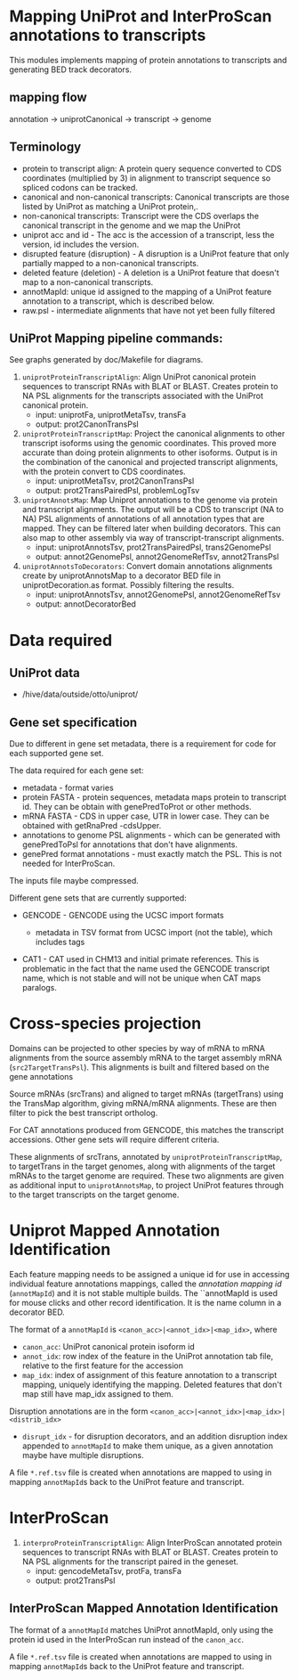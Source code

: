 # Mapping UniProt and InterProScan annotations to transcripts

This modules implements mapping of protein annotations to transcripts and
generating BED track decorators.

## mapping flow

annotation -> uniprotCanonical -> transcript -> genome

## Terminology
- protein to transcript align: A protein query sequence converted to CDS
  coordinates (multiplied by 3) in alignment to transcript sequence so spliced
  codons can be tracked.
- canonical and non-canonical transcripts: Canonical transcripts are those
  listed by UniProt as matching a UniProt protein,.
- non-canonical transcripts: Transcript were the CDS overlaps the canonical
  transcript in the genome and we map the UniProt
- uniprot acc and id - The acc is the accession of a transcript, less the
  version, id includes the version.
- disrupted feature (disruption) - A disruption is a UniProt feature that only
  partially mapped to a non-canonical transcripts.
- deleted feature (deletion) - A deletion is a UniProt feature that doesn't
  map to a non-canonical transcripts.
- annotMapId: unique id assigned to the mapping of a UniProt feature
  annotation to a transcript, which is described below.
- raw.psl - intermediate alignments that have not yet been fully filtered

## UniProt Mapping pipeline commands:
See graphs generated by doc/Makefile for diagrams.

1. `uniprotProteinTranscriptAlign`: Align UniProt canonical protein sequences
   to transcript RNAs with BLAT or BLAST. Creates protein to NA PSL alignments
   for the transcripts associated with the UniProt canonical protein.
   * input: uniprotFa, uniprotMetaTsv, transFa
   * output: prot2CanonTransPsl
1. `uniprotProteinTranscriptMap`: Project the canonical alignments to other
   transcript isoforms using the genomic coordinates.  This proved more
   accurate than doing protein alignments to other isoforms.  Output is in the
   combination of the canonical and projected transcript alignments, with the
   protein convert to CDS coordinates.
   * input: uniprotMetaTsv, prot2CanonTransPsl
   * output: prot2TransPairedPsl, problemLogTsv
1. `uniprotAnnotsMap`: Map Uniprot annotations to the genome via protein and
   transcript alignments.  The output will be a CDS to transcript (NA to NA)
   PSL alignments of annotations of all annotation types that are mapped.
   They can be filtered later when building decorators.  This can also map to
   other assembly via way of transcript-transcript alignments.
   * input: uniprotAnnotsTsv, prot2TransPairedPsl, trans2GenomePsl
   * output: annot2GenomePsl, annot2GenomeRefTsv, annot2TransPsl
1. `uniprotAnnotsToDecorators`: Convert domain annotations alignments create
   by uniprotAnnotsMap to a decorator BED file in uniprotDecoration.as format.
   Possibly filtering the results.
   * input: uniprotAnnotsTsv, annot2GenomePsl, annot2GenomeRefTsv
   * output: annotDecoratorBed

# Data required 

## UniProt data
* /hive/data/outside/otto/uniprot/

## Gene set specification

Due to different in gene set metadata, there is a requirement for
code for each supported gene set.

The data required for each gene set:
- metadata - format varies
- protein FASTA - protein sequences, metadata maps protein to transcript id.
  They can be obtain with genePredToProt or other methods.
- mRNA FASTA - CDS in upper case, UTR in lower case.  They can be obtained
  with getRnaPred -cdsUpper.
- annotations to genome PSL alignments - which can be generated with
  genePredToPsl for annotations that don't have alignments.
- genePred format annotations - must exactly match the PSL.  This is not
  needed for InterProScan.

The inputs file maybe compressed.

Different gene sets that are currently supported:

- GENCODE - GENCODE using the UCSC import formats
  - metadata in TSV format from UCSC import (not the table), which includes
    tags

- CAT1 - CAT used in CHM13 and initial primate references. This is problematic
  in the fact that the name used the GENCODE transcript name, which is not
  stable and will not be unique when CAT maps paralogs.


# Cross-species projection

Domains can be projected to other species by way of mRNA to mRNA alignments
from the source assembly mRNA to the target assembly mRNA
(`src2TargetTransPsl`).  This alignments is built and filtered based on the gene
annotations

Source mRNAs (srcTrans) and aligned to target mRNAs (targetTrans) using the
TransMap algorithm, giving mRNA/mRNA alignments.  These are then
filter to pick the best transcript ortholog.  

For CAT annotations produced from GENCODE, this matches the transcript
accessions.  Other gene sets will require different criteria.

These alignments of srcTrans, annotated by `uniprotProteinTranscriptMap`, to
targetTrans in the target genomes, along with alignments of the target mRNAs
to the target genome are required.  These two alignments are given as
additional input to `uniprotAnnotsMap`, to project UniProt features through to
the target transcripts on the target genome.


# Uniprot Mapped Annotation Identification

Each feature mapping needs to be assigned a unique id for use in accessing
individual feature annotations mappings, called the *annotation mapping id*
(`annotMapId`) and it is not stable multiple builds.  The ``annotMapId is used
for mouse clicks and other record identification.  It is the name column in a
decorator BED.

The format of a `annotMapId` is `<canon_acc>|<annot_idx>|<map_idx>`, where

- `canon_acc`: UniProt canonical protein isoform id
- `annot_idx`: row index of the feature in the UniProt annotation tab file,
  relative to the first feature for the accession
- `map_idx`: index of assignment of this feature annotation to a transcript
  mapping, uniquely identifying the mapping.  Deleted features that don't map
  still have map_idx assigned to them.

Disruption annotations are in the form `<canon_acc>|<annot_idx>|<map_idx>|<distrib_idx>`
  
- `disrupt_idx` - for disruption decorators, and an addition disruption index appended to
  `annotMapId` to make them unique, as a given annotation maybe have multiple disruptions.

A file `*.ref.tsv` file is created when annotations are mapped to using in
mapping `annotMapId`s back to the UniProt feature and transcript.


# InterProScan

1. `interproProteinTranscriptAlign`: Align InterProScan annotated protein
   sequences to transcript RNAs with BLAT or BLAST. Creates protein to NA PSL
   alignments for the transcript paired in the geneset.
   * input: gencodeMetaTsv, protFa, transFa
   * output: prot2TransPsl

## InterProScan Mapped Annotation Identification

The format of a `annotMapId` matches UniProt annotMapId, only using the
protein id used in the InterProScan run instead of the `canon_acc`.

A file `*.ref.tsv` file is created when annotations are mapped to using in mapping `annotMapId`s back to the UniProt feature and transcript.



